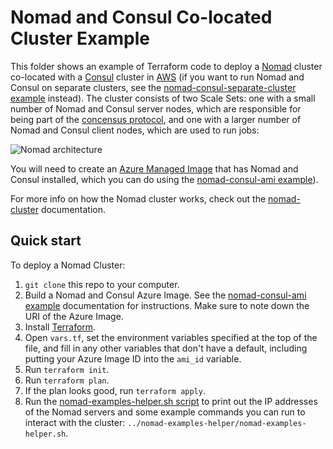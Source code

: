 # Nomad and Consul Co-located Cluster Example

This folder shows an example of Terraform code to deploy a [Nomad](https://www.nomadproject.io/) cluster co-located 
with a [Consul](https://www.consul.io/) cluster in [AWS](https://aws.amazon.com/) (if you want to run Nomad and Consul 
on separate clusters, see the [nomad-consul-separate-cluster example](https://github.com/hashicorp/terraform-azurerm-vault/tree/master/examples/nomad-consul-separate-cluster) 
instead). The cluster consists of two Scale Sets: one with a small number of Nomad and Consul server 
nodes, which are responsible for being part of the [concensus 
protocol](https://www.nomadproject.io/docs/internals/consensus.html), and one with a larger number of Nomad and Consul 
client nodes, which are used to run jobs:

![Nomad architecture](https://github.com/hashicorp/terraform-azurerm-nomad/tree/master/_docs/architecture-nomad-consul-colocated.png)

You will need to create an [Azure Managed Image](https://docs.microsoft.com/en-us/azure/virtual-machines/linux/build-image-with-packer) 
that has Nomad and Consul installed, which you can do using the [nomad-consul-ami example](https://github.com/hashicorp/terraform-azurerm-vault/tree/master/examples/nomad-consul-ami)).  

For more info on how the Nomad cluster works, check out the [nomad-cluster](https://github.com/hashicorp/terraform-azurerm-vault/tree/master/modules/nomad-cluster) documentation.

## Quick start

To deploy a Nomad Cluster:

1. `git clone` this repo to your computer.
1. Build a Nomad and Consul Azure Image. See the [nomad-consul-ami example](https://github.com/hashicorp/terraform-azurerm-vault/tree/master/examples/nomad-consul-ami) documentation for 
   instructions. Make sure to note down the URI of the Azure Image.
1. Install [Terraform](https://www.terraform.io/).
1. Open `vars.tf`, set the environment variables specified at the top of the file, and fill in any other variables that
   don't have a default, including putting your Azure Image ID into the `ami_id` variable.
1. Run `terraform init`.
1. Run `terraform plan`.
1. If the plan looks good, run `terraform apply`.
1. Run the [nomad-examples-helper.sh script](https://github.com/hashicorp/terraform-azurerm-vault/tree/master/examples/nomad-examples-helper/nomad-examples-helper.sh) to print out 
   the IP addresses of the Nomad servers and some example commands you can run to interact with the cluster:
   `../nomad-examples-helper/nomad-examples-helper.sh`.
   
